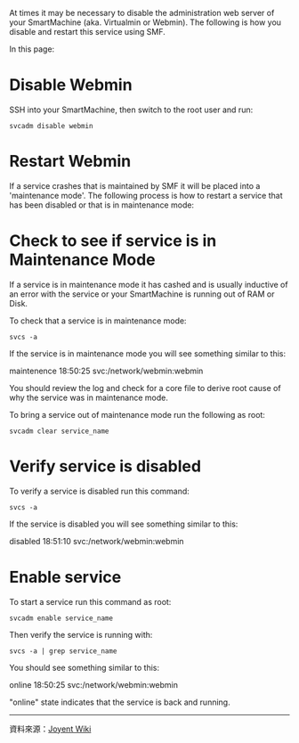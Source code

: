 At times it may be necessary to disable the administration web server of your SmartMachine (aka. Virtualmin or Webmin).  The following is how you disable and restart this service using SMF.

In this page:


Disable Webmin
===

SSH into your SmartMachine, then switch to the root user and run:


```
svcadm disable webmin
```




Restart Webmin
===

If a service crashes that is maintained by SMF it will be placed into a 'maintenance mode'.  The following process is how to restart a service that has been disabled or that is in maintenance mode:

Check to see if service is in Maintenance Mode
===
If a service is in maintenance mode it has cashed and is usually inductive of an error with the service or your SmartMachine is running out of RAM or Disk.

To check that a service is in maintenance mode:


```
svcs -a
```


If the service is in maintenance mode you will see something similar to this:

maintenence 18:50:25 svc:/network/webmin:webmin

You should review the log and check for a core file to derive root cause of why the service was in maintenance mode.

To bring a service out of maintenance mode run the following as root:


```
svcadm clear service_name
```


Verify service is disabled
===
To verify a service is disabled run this command:

```
svcs -a
```

If the service is disabled you will see something similar to this:

disabled 18:51:10 svc:/network/webmin:webmin

Enable service
===
To start a service run this command as root:

```
svcadm enable service_name
```

Then verify the service is running with:

```
svcs -a | grep service_name
```

You should see something similar to this:

online 18:50:25 svc:/network/webmin:webmin

"online" state indicates that the service is back and running.



----
資料來源：[Joyent Wiki](http://wiki.joyent.com/display/www/Documentation+Home)
